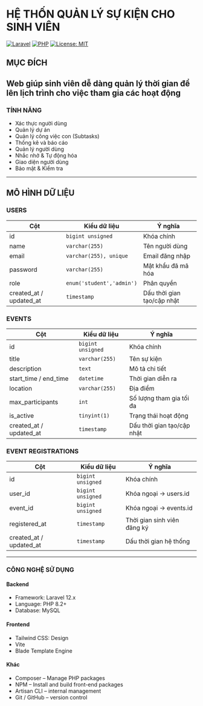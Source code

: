 # HỆ THỐN QUẢN LÝ SỰ KIỆN CHO SINH VIÊN

[![Laravel](https://img.shields.io/badge/Laravel-12.x-ff2d20?style=flat&logo=laravel&logoColor=white)](https://laravel.com)
[![PHP](https://img.shields.io/badge/PHP-8.2+-777bb4?style=flat&logo=php&logoColor=white)](https://www.php.net)
[![License: MIT](https://img.shields.io/badge/License-MIT-green.svg)](https://opensource.org/licenses/MIT)
 ## MỤC ĐÍCH
 Web giúp sinh viên dễ dàng quản lý thời gian để lên lịch trình cho việc tham gia các hoạt động
---
### TÍNH NĂNG 
* Xác thực người dùng
* Quản lý dự án
* Quản lý công việc con (Subtasks)
* Thống kê và báo cáo
* Quản lý người dùng
* Nhắc nhở & Tự động hóa
* Giao diện người dùng
* Bảo mật & Kiểm tra
---
## MÔ HÌNH DỮ LIỆU
### USERS
| Cột | Kiểu dữ liệu | Ý nghĩa |
|---|---|---|
| id | `bigint unsigned` | Khóa chính |
| name | `varchar(255)` | Tên người dùng |
| email | `varchar(255), unique` | Email đăng nhập |
| password | `varchar(255)` | Mật khẩu đã mã hóa |
| role | `enum('student','admin')` | Phân quyền |
| created_at / updated_at | `timestamp` | Dấu thời gian tạo/cập nhật |
### EVENTS
| Cột | Kiểu dữ liệu | Ý nghĩa |
|---|---|---|
| id | `bigint unsigned` | Khóa chính |
| title | `varchar(255)` | Tên sự kiện |
| description | `text` | Mô tả chi tiết |
| start_time / end_time | `datetime` | Thời gian diễn ra |
| location | `varchar(255)` | Địa điểm |
| max_participants | `int` | Số lượng tham gia tối đa |
| is_active | `tinyint(1)` | Trạng thái hoạt động |
| created_at / updated_at | `timestamp` | Dấu thời gian tạo/cập nhật |
### EVENT REGISTRATIONS
| Cột | Kiểu dữ liệu | Ý nghĩa |
|---|---|---|
| id | `bigint unsigned` | Khóa chính |
| user_id | `bigint unsigned` | Khóa ngoại → users.id |
| event_id | `bigint unsigned` | Khóa ngoại → events.id |
| registered_at | `timestamp` | Thời gian sinh viên đăng ký |
| created_at / updated_at | `timestamp` | Dấu thời gian hệ thống |
---
### CÔNG NGHỆ SỬ DỤNG
 #### Backend
* Framework: Laravel 12.x
* Language: PHP 8.2+
* Database: MySQL
 #### Frontend
* Tailwind CSS: Design
* Vite
* Blade Template Engine
 #### Khác
* Composer – Manage PHP packages
* NPM – Install and build front-end packages
* Artisan CLI – internal management
* Git / GitHub – version control
